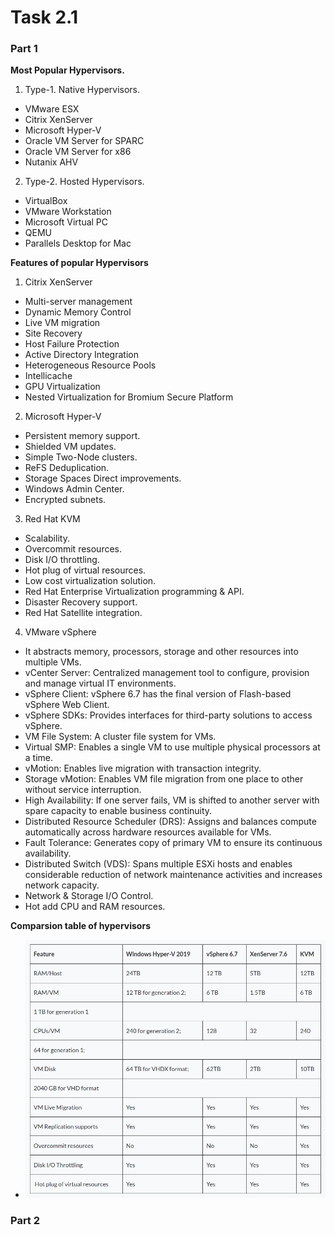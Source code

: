 # Task 2.1
### Part 1
**Most Popular Hypervisors.**

1. Type-1. Native Hypervisors.
* VMware ESX
* Citrix XenServer
* Microsoft Hyper-V
* Oracle VM Server for SPARC
* Oracle VM Server for x86
* Nutanix AHV

2. Type-2. Hosted Hypervisors.
* VirtualBox 
* VMware Workstation
* Microsoft Virtual PC
* QEMU 
* Parallels Desktop for Mac

**Features of popular Hypervisors**
1. Citrix XenServer
* Multi-server management
* Dynamic Memory Control
* Live VM migration
* Site Recovery
* Host Failure Protection
* Active Directory Integration
* Heterogeneous Resource Pools
* Intellicache
* GPU Virtualization
* Nested Virtualization for Bromium Secure Platform

2. Microsoft Hyper-V
* Persistent memory support.
* Shielded VM updates.
* Simple Two-Node clusters.
* ReFS Deduplication.
* Storage Spaces Direct improvements.
* Windows Admin Center.
* Encrypted subnets.

3. Red Hat KVM
* Scalability.
* Overcommit resources.
* Disk I/O throttling.
* Hot plug of virtual resources.
* Low cost virtualization solution.
* Red Hat Enterprise Virtualization programming & API.
* Disaster Recovery support.
* Red Hat Satellite integration.

4. VMware vSphere
* It abstracts memory, processors, storage and other resources into multiple VMs.
* vCenter Server: Centralized management tool to configure, provision and manage virtual IT environments. 
* vSphere Client: vSphere 6.7 has the final version of Flash-based vSphere Web Client. 
* vSphere SDKs: Provides interfaces for third-party solutions to access vSphere.
* VM File System: A cluster file system for VMs.
* Virtual SMP: Enables a single VM to use multiple physical processors at a time.
* vMotion: Enables live migration with transaction integrity.
* Storage vMotion: Enables VM file migration from one place to other without service interruption.
* High Availability: If one server fails, VM is shifted to another server with spare capacity to enable business continuity.
* Distributed Resource Scheduler (DRS): Assigns and balances compute automatically across hardware resources available for VMs.
* Fault Tolerance: Generates copy of primary VM to ensure its continuous availability.
* Distributed Switch (VDS): Spans multiple ESXi hosts and enables considerable reduction of network maintenance activities and increases network capacity.
* Network & Storage I/O Control.
* Hot add CPU and RAM resources.

**Comparsion table of hypervisors**
* ![](img/Comparsion.png)

### Part 2
